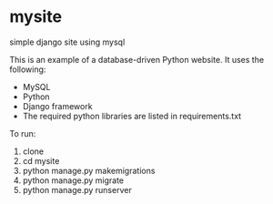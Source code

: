 # mysite
simple django site using mysql

This is an example of a database-driven Python website.
It uses the following:
* MySQL
* Python
* Django framework
* The required python libraries are listed in requirements.txt

To run:
1. clone
1. cd mysite
1. python manage.py makemigrations
1. python manage.py migrate
1. python manage.py runserver

